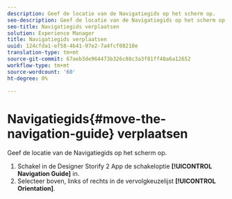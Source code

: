 ```yaml
---
description: Geef de locatie van de Navigatiegids op het scherm op.
seo-description: Geef de locatie van de Navigatiegids op het scherm op.
seo-title: Navigatiegids verplaatsen
solution: Experience Manager
title: Navigatiegids verplaatsen
uuid: 124cfda1-ef58-4b41-97e2-7a4fcf08210e
translation-type: tm+mt
source-git-commit: 67aeb3de964473b326c88c3a3f81ff48a6a12652
workflow-type: tm+mt
source-wordcount: '60'
ht-degree: 0%

---
```



# Navigatiegids{#move-the-navigation-guide} verplaatsen

Geef de locatie van de Navigatiegids op het scherm op.

1. Schakel in de Designer Storify 2 App de schakeloptie **[!UICONTROL Navigation Guide]** in.
1. Selecteer boven, links of rechts in de vervolgkeuzelijst **[!UICONTROL Orientation]**.
